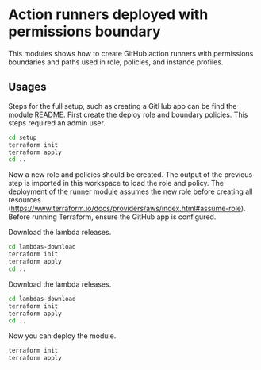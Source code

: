 # Action runners deployed with permissions boundary

This modules shows how to create GitHub action runners with permissions boundaries and paths used in role, policies, and instance profiles.

## Usages

Steps for the full setup, such as creating a GitHub app can be find the module [README](../../README.md). First create the deploy role and boundary policies. This steps required an admin user.

```bash
cd setup
terraform init
terraform apply
cd ..
```

Now a new role and policies should be created. The output of the previous step is imported in this workspace to load the role and policy. The deployment of the runner module assumes the new role before creating all resources (https://www.terraform.io/docs/providers/aws/index.html#assume-role). Before running Terraform, ensure the GitHub app is configured.

Download the lambda releases.

```bash
cd lambdas-download
terraform init
terraform apply
cd ..
```

Download the lambda releases.

```bash
cd lambdas-download
terraform init
terraform apply
cd ..
```

Now you can deploy the module.

```bash
terraform init
terraform apply
```
